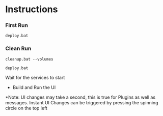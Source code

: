 # Instructions

### First Run

``
    deploy.bat
``

### Clean Run

``
    cleanup.bat --volumes
``

``
    deploy.bat
``

Wait for the services to start

- Build and Run the UI


*Note: UI changes may take a second, this is true for Plugins as well as messages. Instant UI
Changes can be triggered by pressing the spinning circle on the top left